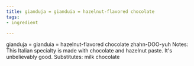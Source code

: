 ```yaml
---
title: gianduja = gianduia = hazelnut-flavored chocolate
tags:
- ingredient

---
```

gianduja = gianduia = hazelnut-flavored chocolate zhahn-DOO-yuh Notes: This Italian specialty is made with chocolate and hazelnut paste. It's unbelievably good. Substitutes: milk chocolate
